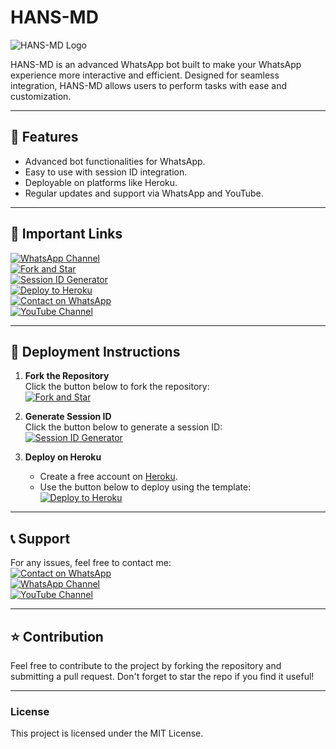 # HANS-MD

![HANS-MD Logo](https://files.catbox.moe/cnkqte.webp)

HANS-MD is an advanced WhatsApp bot built to make your WhatsApp experience more interactive and efficient. Designed for seamless integration, HANS-MD allows users to perform tasks with ease and customization.

---

## 🌟 Features

- Advanced bot functionalities for WhatsApp.
- Easy to use with session ID integration.
- Deployable on platforms like Heroku.
- Regular updates and support via WhatsApp and YouTube.

---

## 🔗 Important Links

[![WhatsApp Channel](https://img.shields.io/badge/Join%20WhatsApp%20Channel-green?style=for-the-badge&logo=whatsapp)](https://whatsapp.com/channel/0029VasiOoR3bbUw5aV4qB31)  
[![Fork and Star](https://img.shields.io/badge/Fork%20%26%20Star%20Repo-blue?style=for-the-badge&logo=github)](https://github.com/Mrhanstz/HANS-MD)  
[![Session ID Generator](https://img.shields.io/badge/Generate%20Session%20ID-orange?style=for-the-badge)](https://hans-md-session-id-sowl.onrender.com/)  
[![Deploy to Heroku](https://img.shields.io/badge/Deploy%20on%20Heroku-purple?style=for-the-badge&logo=heroku)](https://github.com/Mrhannstz/HANS-MD)  
[![Contact on WhatsApp](https://img.shields.io/badge/Message%20Me%20on%20WhatsApp-brightgreen?style=for-the-badge&logo=whatsapp)](https://wa.me/255756530143)  
[![YouTube Channel](https://img.shields.io/badge/Visit%20YouTube%20Channel-red?style=for-the-badge&logo=youtube)](https://www.youtube.com/@HANS-TECH)

---

## 🚀 Deployment Instructions

1. **Fork the Repository**  
   Click the button below to fork the repository:  
   [![Fork and Star](https://img.shields.io/badge/Fork%20%26%20Star%20Repo-blue?style=for-the-badge&logo=github)](https://github.com/Mrhanstz/HANS-MD)

2. **Generate Session ID**  
   Click the button below to generate a session ID:  
   [![Session ID Generator](https://img.shields.io/badge/Generate%20Session%20ID-orange?style=for-the-badge)](https://hans-md-session-id-sowl.onrender.com/)

3. **Deploy on Heroku**  
   - Create a free account on [Heroku](https://heroku.com).  
   - Use the button below to deploy using the template:  
   [![Deploy to Heroku](https://img.shields.io/badge/Deploy%20on%20Heroku-purple?style=for-the-badge&logo=heroku)](https://github.com/Mrhannstz/HANS-MD)

---

## 📞 Support

For any issues, feel free to contact me:  
[![Contact on WhatsApp](https://img.shields.io/badge/Message%20Me%20on%20WhatsApp-brightgreen?style=for-the-badge&logo=whatsapp)](https://wa.me/255756530143)  
[![WhatsApp Channel](https://img.shields.io/badge/Join%20WhatsApp%20Channel-green?style=for-the-badge&logo=whatsapp)](https://whatsapp.com/channel/0029VasiOoR3bbUw5aV4qB31)  
[![YouTube Channel](https://img.shields.io/badge/Visit%20YouTube%20Channel-red?style=for-the-badge&logo=youtube)](https://www.youtube.com/@HANS-TECH)

---

## ⭐ Contribution

Feel free to contribute to the project by forking the repository and submitting a pull request. Don't forget to star the repo if you find it useful!

---

### License

This project is licensed under the MIT License.
